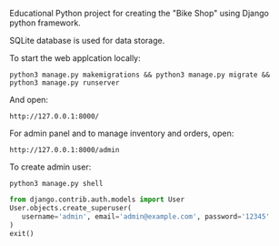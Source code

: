 Educational Python project for creating the "Bike Shop" using Django python framework.

SQLite database is used for data storage.

To start the web applcation locally:

```Shell
python3 manage.py makemigrations && python3 manage.py migrate && python3 manage.py runserver
```

And open:

```http://127.0.0.1:8000/```

For admin panel and to manage inventory and orders, open:

```http://127.0.0.1:8000/admin```

To create admin user:

```Shell
python3 manage.py shell
```

```python
from django.contrib.auth.models import User
User.objects.create_superuser(
   username='admin', email='admin@example.com', password='12345'
)
exit()
```
